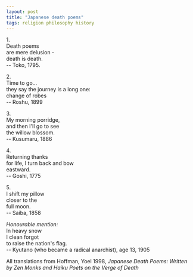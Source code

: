 ```yaml
---
layout: post
title: "Japanese death poems"
tags: religion philosophy history
---
```

1.\
Death poems\
are mere delusion -\
death is death.\
-- Toko, 1795.

2.\
Time to go...\
they say the journey is a long one:\
change of robes\
-- Roshu, 1899

3.\
My morning porridge,\
and then I'll go to see\
the willow blossom.\
-- Kusumaru, 1886

4.\
Returning thanks\
for life, I turn back and bow\
eastward.\
-- Goshi, 1775

5.\
I shift my pillow\
closer to the\
full moon.\
-- Saiba, 1858

*Honourable mention:*\
In heavy snow\
I clean forgot\
to raise the nation's flag.\
-- Kyutano (who became a radical anarchist), age 13, 1905

All translations from Hoffman, Yoel 1998, *Japanese Death Poems: Written by Zen Monks and Haiku Poets on the Verge of Death*
